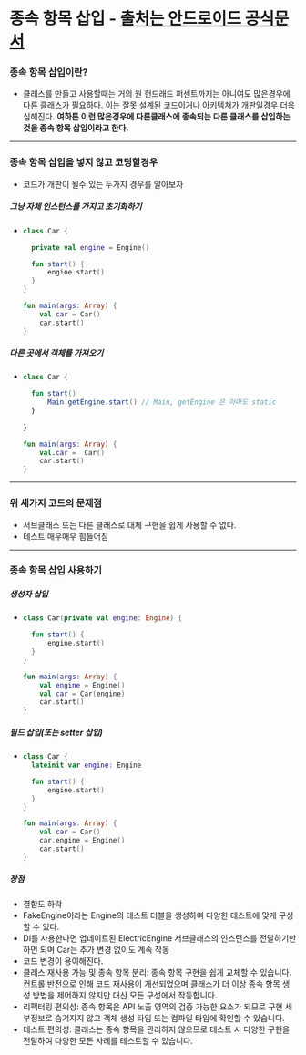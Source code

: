 # 종속 항목 삽입 - [출처는 안드로이드 공식문서](https://developer.android.com/training/dependency-injection?hl=ko)
### 종속 항목 삽입이란?
* 클래스를 만들고 사용할때는 거의 원 헌드래드 퍼센트까지는 아니여도 많은경우에 다른 클래스가 필요하다. 이는 잘못 설계된 코드이거나 아키텍쳐가 개판일경우 더욱 심해진다. 
**여하튼 이런 많은경우에 다른클래스에 종속되는 다른 클래스를 삽입하는것을 종속 항목 삽입이라고 한다.**
---
### 종속 항목 삽입을 넣지 않고 코딩할경우
* 코드가 개판이 될수 있는 두가지 경우를 알아보자
##### 그냥 자체 인스턴스를 가지고 초기화하기
* ```kotlin
  class Car {

    private val engine = Engine()

    fun start() {
        engine.start()
    }
  }

  fun main(args: Array) {
      val car = Car()
      car.start()
  }
##### 다른 곳에서 객체를 가져오기
* ```kotlin
  class Car {
  
    fun start()
        Main.getEngine.start() // Main, getEngine 은 아마도 static 
    }
    
  }
  
  fun main(args: Array) {
      val.car =  Car()
      car.start()
  }
---
### 위 세가지 코드의 문제점
* 서브클래스 또는 다른 클래스로 대체 구현을 쉽게 사용할 수 없다.
* 테스트 매우매우 힘들어짐
---
### 종속 항목 삽입 사용하기
##### 생성자 삽입
* ```kotlin
  class Car(private val engine: Engine) {

    fun start() {
        engine.start()
    }
  }

  fun main(args: Array) {
      val engine = Engine()
      val car = Car(engine)
      car.start()
  }
##### 필드 삽입(또는 setter 삽입)
* ```kotlin
  class Car {
    lateinit var engine: Engine

    fun start() {
        engine.start()
    }
  }

  fun main(args: Array) {
      val car = Car()
      car.engine = Engine()
      car.start()
  }
##### 장점
* 결합도 하락
* FakeEngine이라는 Engine의 테스트 더블을 생성하여 다양한 테스트에 맞게 구성할 수 있다.
* DI를 사용한다면 업데이트된 ElectricEngine 서브클래스의 인스턴스를 전달하기만 하면 되며 Car는 추가 변경 없이도 계속 작동
* 코드 변경이 용이해진다.
* 클래스 재사용 가능 및 종속 항목 분리: 종속 항목 구현을 쉽게 교체할 수 있습니다. 컨트롤 반전으로 인해 코드 재사용이 개선되었으며 클래스가 더 이상 종속 항목 생성 방법을 제어하지 않지만 대신 모든 구성에서 작동합니다.
* 리팩터링 편의성: 종속 항목은 API 노출 영역의 검증 가능한 요소가 되므로 구현 세부정보로 숨겨지지 않고 객체 생성 타임 또는 컴파일 타임에 확인할 수 있습니다.
* 테스트 편의성: 클래스는 종속 항목을 관리하지 않으므로 테스트 시 다양한 구현을 전달하여 다양한 모든 사례를 테스트할 수 있습니다.
  

